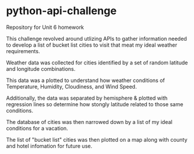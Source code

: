 # python-api-challenge
Repository for Unit 6 homework

This challenge revolved around utlizing APIs to gather information needed to develop a list of bucket list cities to visit that meat my ideal weather requirements.

Weather data was collected for cities identified by a set of random latitude and longitude combinations.

This data was a plotted to understand how weather conditions of Temperature, Humidity, Cloudiness, and Wind Speed.

Additionally, the data was separated by hemisphere &  plotted with regression lines so determine how stongly latitude related to those same conditions.

The database of cities was then narrowed down by a list of my ideal conditions for a vacation.

The list of "bucket list" cities was then plotted on a map along with county and hotel infomation for future use.